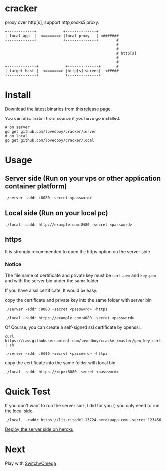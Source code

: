 # cracker
proxy over http[s], support http,socks5 proxy.

```
+------------+            +--------------+          
| local app  |  <=======> |local proxy   | <#######
+------------+            +--------------+        #
                                                  #
                                                  #
                                                  # http[s]
                                                  #
                                                  #
+-------------+            +--------------+       #
| target host |  <=======> |http[s] server|  <#####
+-------------+            +--------------+         
```

# Install

Download the latest binaries from this [release page](https://github.com/lovedboy/cracker/releases).

You can also install from source if you have go installed.

```
# on server
go get github.com/lovedboy/cracker/server
# on local
go get github.com/lovedboy/cracker/local
```
# Usage

## Server side (Run on your vps or other application container platform)

```
./server -addr :8080 -secret <password>
```

## Local side (Run on your local pc)

```
./local -raddr http://example.com:8080 -secret <password>
```

## https

It is strongly recommended to open the https option on the server side.

### Notice

The file name of certificate and private key must be `cert.pem` and `key.pem` and with the server bin under the same folder.

If you have a ssl certificate, It would be easy.

copy the certificate and private key into the same folder with server bin

```
./server -addr :8080 -secret <password> -https
```

```
./local -raddr https://example.com:8080 -secret <password>
```

Of Course, you can create a self-signed ssl certificate by openssl.

```
curl https://raw.githubusercontent.com/lovedboy/cracker/master/gen_key_cert.sh | sh
```

```
./server -addr :8080 -secret <password> -https
```
copy the certificate into the same folder with local bin.

```
./local -raddr https://<ip>:8080 -secret <password>
```


# Quick Test

If you don't want to run the server side, I did for you :) you only need to run the local side.

```
./local  -raddr https://lit-citadel-13724.herokuapp.com -secret 123456
```

[Deploy the server side on heroku](https://github.com/lovedboy/cracker-heroku)


# Next

Play with [SwitchyOmega](https://github.com/FelisCatus/SwitchyOmega/releases)

